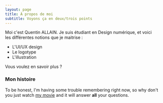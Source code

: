 ```yaml
---
layout: page
title: À propos de moi
subtitle: Voyons ça en deux/trois points
---
```


Moi c'est Quentin ALLAIN. Je suis étudiant en Design numérique, et voici les différentes notions que je maitrise :

- L'UI/UX design
- Le logotype
- L'illustration

Vous voulez en savoir plus ?

### Mon histoire

To be honest, I'm having some trouble remembering right now, so why don't you just watch [my movie](https://en.wikipedia.org/wiki/The_Princess_Bride_%28film%29) and it will answer **all** your questions.
